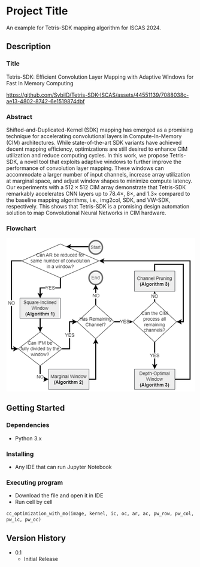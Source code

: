 # Project Title

An example for Tetris-SDK mapping algorithm for ISCAS 2024.

## Description

### Title
Tetris-SDK: Efficient Convolution Layer Mapping with Adaptive Windows for Fast In Memory Computing


https://github.com/SybilD/Tetris-SDK-ISCAS/assets/44551139/7088038c-ae13-4802-8742-6e1519874dbf


### Abstract
Shifted-and-Duplicated-Kernel (SDK) mapping has emerged as a promising technique for accelerating convolutional layers in Compute-In-Memory (CIM) architectures. While state-of-the-art SDK variants have achieved decent mapping efficiency, optimizations are still desired to enhance CIM utilization and reduce computing cycles. In this work, we propose Tetris-SDK, a novel tool that exploits adaptive windows to further improve the performance of convolution layer mapping. These windows can accommodate a larger number of input channels, increase array utilization at marginal space, and adjust window shapes to minimize compute latency. 
Our experiments with a $512 \times 512$ CIM array demonstrate that Tetris-SDK remarkably accelerates CNN layers up to $78.4 \times$, $8 \times$, and $1.3 \times$ compared to the baseline mapping algorithms, i.e., img2col, SDK, and VW-SDK, respectively. 
This shows that Tetris-SDK is a promising design automation solution to map Convolutional Neural Networks in CIM hardware. 


### Flowchart
![Tetris-SDK flowchart](flowchart.png)

## Getting Started

### Dependencies

* Python 3.x

### Installing

* Any IDE that can run Jupyter Notebook

### Executing program

* Download the file and open it in IDE
* Run cell by cell

```
cc_optimization_with_mo(image, kernel, ic, oc, ar, ac, pw_row, pw_col, pw_ic, pw_oc)
```


## Version History
* 0.1
    * Initial Release
